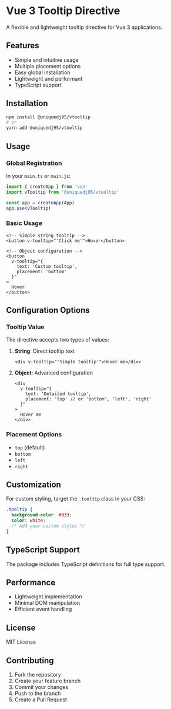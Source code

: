 # Vue 3 Tooltip Directive

A flexible and lightweight tooltip directive for Vue 3 applications.

## Features

- Simple and intuitive usage
- Multiple placement options
- Easy global installation
- Lightweight and performant
- TypeScript support

## Installation

```bash
npm install @uniquedj95/vtooltip
# or
yarn add @uniquedj95/vtooltip
```

## Usage

### Global Registration

In your `main.ts` or `main.js`:

```typescript
import { createApp } from 'vue'
import vTooltip from '@uniquedj95/vtooltip'

const app = createApp(App)
app.use(vTooltip)
```

### Basic Usage

```vue
<!-- Simple string tooltip -->
<button v-tooltip="'Click me'">Hover</button>

<!-- Object configuration -->
<button 
  v-tooltip="{ 
    text: 'Custom tooltip', 
    placement: 'bottom' 
  }"
>
  Hover
</button>
```

## Configuration Options

### Tooltip Value

The directive accepts two types of values:

1. **String**: Direct tooltip text
   ```vue
   <div v-tooltip="'Simple tooltip'">Hover me</div>
   ```

2. **Object**: Advanced configuration
   ```vue
   <div 
     v-tooltip="{
       text: 'Detailed tooltip',
       placement: 'top' // or 'bottom', 'left', 'right'
     }"
   >
     Hover me
   </div>
   ```

### Placement Options

- `top` (default)
- `bottom`
- `left`
- `right`

## Customization

For custom styling, target the `.tooltip` class in your CSS:

```css
.tooltip {
  background-color: #333;
  color: white;
  /* Add your custom styles */
}
```

## TypeScript Support

The package includes TypeScript definitions for full type support.

## Performance

- Lightweight implementation
- Minimal DOM manipulation
- Efficient event handling

## License

MIT License

## Contributing

1. Fork the repository
2. Create your feature branch
3. Commit your changes
4. Push to the branch
5. Create a Pull Request